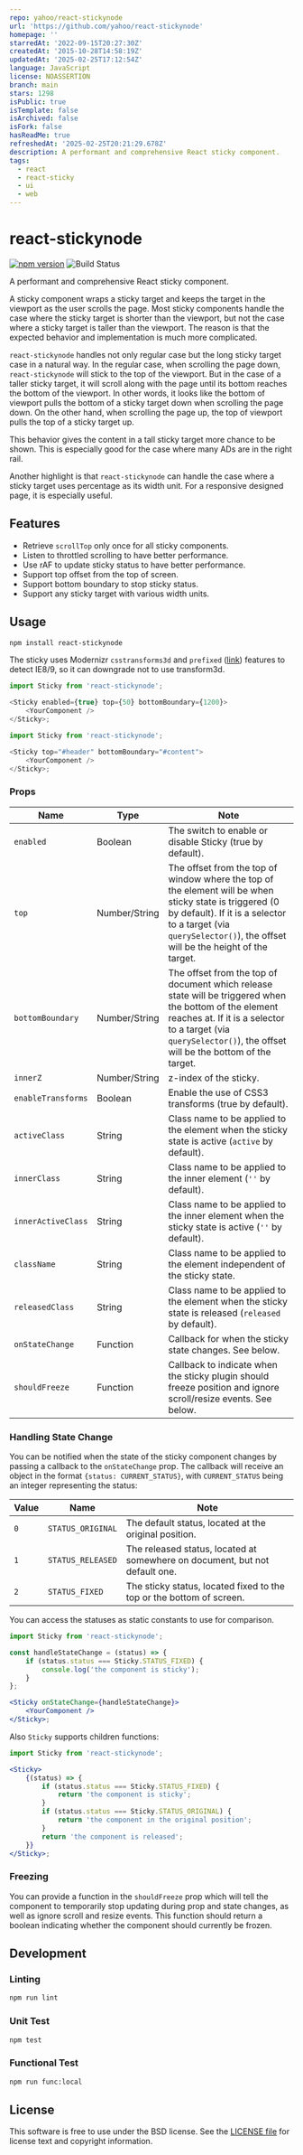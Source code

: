 ```yaml
---
repo: yahoo/react-stickynode
url: 'https://github.com/yahoo/react-stickynode'
homepage: ''
starredAt: '2022-09-15T20:27:30Z'
createdAt: '2015-10-28T14:58:19Z'
updatedAt: '2025-02-25T17:12:54Z'
language: JavaScript
license: NOASSERTION
branch: main
stars: 1298
isPublic: true
isTemplate: false
isArchived: false
isFork: false
hasReadMe: true
refreshedAt: '2025-02-25T20:21:29.678Z'
description: A performant and comprehensive React sticky component.
tags:
  - react
  - react-sticky
  - ui
  - web
---
```


# react-stickynode

[![npm version](https://badge.fury.io/js/react-stickynode.svg)](http://badge.fury.io/js/react-stickynode)
![Build Status](https://github.com/yahoo/react-stickynode/actions/workflows/test.yml/badge.svg)

A performant and comprehensive React sticky component.

A sticky component wraps a sticky target and keeps the target in the viewport as the user scrolls the page. Most sticky components handle the case where the sticky target is shorter than the viewport, but not the case where a sticky target is taller than the viewport. The reason is that the expected behavior and implementation is much more complicated.

`react-stickynode` handles not only regular case but the long sticky target case in a natural way. In the regular case, when scrolling the page down, `react-stickynode` will stick to the top of the viewport. But in the case of a taller sticky target, it will scroll along with the page until its bottom reaches the bottom of the viewport. In other words, it looks like the bottom of viewport pulls the bottom of a sticky target down when scrolling the page down. On the other hand, when scrolling the page up, the top of viewport pulls the top of a sticky target up.

This behavior gives the content in a tall sticky target more chance to be shown. This is especially good for the case where many ADs are in the right rail.

Another highlight is that `react-stickynode` can handle the case where a sticky target uses percentage as its width unit. For a responsive designed page, it is especially useful.

## Features

- Retrieve `scrollTop` only once for all sticky components.
- Listen to throttled scrolling to have better performance.
- Use rAF to update sticky status to have better performance.
- Support top offset from the top of screen.
- Support bottom boundary to stop sticky status.
- Support any sticky target with various width units.

## Usage

```bash
npm install react-stickynode
```

The sticky uses Modernizr `csstransforms3d` and `prefixed` ([link](http://modernizr.com/download/?-csstransforms3d-prefixed)) features to detect IE8/9, so it can downgrade not to use transform3d.

```js
import Sticky from 'react-stickynode';

<Sticky enabled={true} top={50} bottomBoundary={1200}>
    <YourComponent />
</Sticky>;
```

```js
import Sticky from 'react-stickynode';

<Sticky top="#header" bottomBoundary="#content">
    <YourComponent />
</Sticky>;
```

### Props

| Name               | Type          | Note                                                                                                                                                                                                                        |
| ------------------ | ------------- | --------------------------------------------------------------------------------------------------------------------------------------------------------------------------------------------------------------------------- |
| `enabled`          | Boolean       | The switch to enable or disable Sticky (true by default).                                                                                                                                                                   |
| `top`              | Number/String | The offset from the top of window where the top of the element will be when sticky state is triggered (0 by default). If it is a selector to a target (via `querySelector()`), the offset will be the height of the target. |
| `bottomBoundary`   | Number/String | The offset from the top of document which release state will be triggered when the bottom of the element reaches at. If it is a selector to a target (via `querySelector()`), the offset will be the bottom of the target.  |
| `innerZ`           | Number/String | z-index of the sticky.                                                                                                                                                                                                      |
| `enableTransforms` | Boolean       | Enable the use of CSS3 transforms (true by default).                                                                                                                                                                        |
| `activeClass`      | String        | Class name to be applied to the element when the sticky state is active (`active` by default).                                                                                                                              |
| `innerClass`       | String        | Class name to be applied to the inner element (`''` by default).                                                                                                                                                            |
| `innerActiveClass` | String        | Class name to be applied to the inner element when the sticky state is active (`''` by default).                                                                                                                            |
| `className`        | String        | Class name to be applied to the element independent of the sticky state.                                                                                                                                                    |
| `releasedClass`    | String        | Class name to be applied to the element when the sticky state is released (`released` by default).                                                                                                                          |
| `onStateChange`    | Function      | Callback for when the sticky state changes. See below.                                                                                                                                                                      |
| `shouldFreeze`     | Function      | Callback to indicate when the sticky plugin should freeze position and ignore scroll/resize events. See below.                                                                                                              |

### Handling State Change

You can be notified when the state of the sticky component changes by passing a callback to the `onStateChange` prop. The callback will receive an object in the format `{status: CURRENT_STATUS}`, with `CURRENT_STATUS` being an integer representing the status:

| Value | Name              | Note                                                                        |
| ----- | ----------------- | --------------------------------------------------------------------------- |
| `0`   | `STATUS_ORIGINAL` | The default status, located at the original position.                       |
| `1`   | `STATUS_RELEASED` | The released status, located at somewhere on document, but not default one. |
| `2`   | `STATUS_FIXED`    | The sticky status, located fixed to the top or the bottom of screen.        |

You can access the statuses as static constants to use for comparison.

```jsx
import Sticky from 'react-stickynode';

const handleStateChange = (status) => {
    if (status.status === Sticky.STATUS_FIXED) {
        console.log('the component is sticky');
    }
};

<Sticky onStateChange={handleStateChange}>
    <YourComponent />
</Sticky>;
```

Also `Sticky` supports children functions:

```jsx
import Sticky from 'react-stickynode';

<Sticky>
    {(status) => {
        if (status.status === Sticky.STATUS_FIXED) {
            return 'the component is sticky';
        }
        if (status.status === Sticky.STATUS_ORIGINAL) {
            return 'the component in the original position';
        }
        return 'the component is released';
    }}
</Sticky>;
```

### Freezing

You can provide a function in the `shouldFreeze` prop which will tell the component to temporarily stop updating during prop and state changes, as well as ignore scroll and resize events. This function should return a boolean indicating whether the component should currently be frozen.

## Development

### Linting

```bash
npm run lint
```

### Unit Test

```bash
npm test
```

### Functional Test

```bash
npm run func:local
```

## License

This software is free to use under the BSD license.
See the [LICENSE file](./LICENSE.md) for license text and copyright information.
